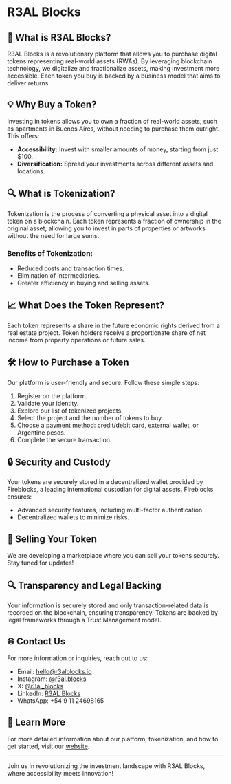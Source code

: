 # R3AL Blocks

## 🚀 What is R3AL Blocks?

R3AL Blocks is a revolutionary platform that allows you to purchase digital tokens representing real-world assets (RWAs). 
By leveraging blockchain technology, we digitalize and fractionalize assets, making investment more accessible. 
Each token you buy is backed by a business model that aims to deliver returns.

## 💡 Why Buy a Token?

Investing in tokens allows you to own a fraction of real-world assets, such as apartments in Buenos Aires, without needing to purchase them outright. This offers:
- **Accessibility:** Invest with smaller amounts of money, starting from just $100.
- **Diversification:** Spread your investments across different assets and locations.

## 🔍 What is Tokenization?

Tokenization is the process of converting a physical asset into a digital token on a blockchain. 
Each token represents a fraction of ownership in the original asset, allowing you to invest in parts of properties or artworks without the need for large sums.

### Benefits of Tokenization:
- Reduced costs and transaction times.
- Elimination of intermediaries.
- Greater efficiency in buying and selling assets.

## 📈 What Does the Token Represent?

Each token represents a share in the future economic rights derived from a real estate project. 
Token holders receive a proportionate share of net income from property operations or future sales.

## 🛠️ How to Purchase a Token

Our platform is user-friendly and secure. Follow these simple steps:
1. Register on the platform.
2. Validate your identity.
3. Explore our list of tokenized projects.
4. Select the project and the number of tokens to buy.
5. Choose a payment method: credit/debit card, external wallet, or Argentine pesos.
6. Complete the secure transaction.

## 🔒 Security and Custody

Your tokens are securely stored in a decentralized wallet provided by Fireblocks, a leading international custodian for digital assets. Fireblocks ensures:
- Advanced security features, including multi-factor authentication.
- Decentralized wallets to minimize risks.

## 🔄 Selling Your Token

We are developing a marketplace where you can sell your tokens securely. Stay tuned for updates!

## 🔍 Transparency and Legal Backing

Your information is securely stored and only transaction-related data is recorded on the blockchain, ensuring transparency. 
Tokens are backed by legal frameworks through a Trust Management model.

## 🌐 Contact Us

For more information or inquiries, reach out to us:
- Email: [hello@r3alblocks.io](mailto:hello@r3alblocks.io)
- Instagram: [@r3al.blocks](https://www.instagram.com/r3al.blocks/)
- X: [@r3al_blocks](https://twitter.com/r3al_blocks)
- LinkedIn: [R3AL Blocks](https://www.linkedin.com/company/r3alblocks/)
- WhatsApp: +54 9 11 24698165

## 🔗 Learn More

For more detailed information about our platform, tokenization, and how to get started, visit our [website](https://r3al.io).

---

Join us in revolutionizing the investment landscape with R3AL Blocks, where accessibility meets innovation!
